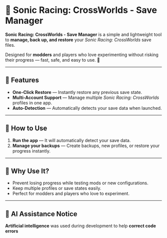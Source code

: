 # 🦔 Sonic Racing: CrossWorlds - Save Manager

**Sonic Racing: CrossWorlds - Save Manager** is a simple and lightweight tool to **manage, back up, and restore** your *Sonic Racing: CrossWorlds* save files.

Designed for **modders** and players who love experimenting without risking their progress — fast, safe, and easy to use. 🏁

---

## 🚀 Features

- **One-Click Restore** — Instantly restore any previous save state.  
- **Multi-Account Support** — Manage multiple *Sonic Racing: CrossWorlds* profiles in one app.  
- **Auto-Detection** — Automatically detects your save data when launched.  

---

## 🧭 How to Use

1. **Run the app** — It will automatically detect your save data.  
2. **Manage your backups** — Create backups, new profiles, or restore your progress instantly.  

---

## 💾 Why Use It?

- Prevent losing progress while testing mods or new configurations.  
- Keep multiple profiles or save states easily.  
- Perfect for modders and players who love to experiment.  

---

## 🤖 AI Assistance Notice

**Artificial intelligence** was used during development to help **correct code errors**
